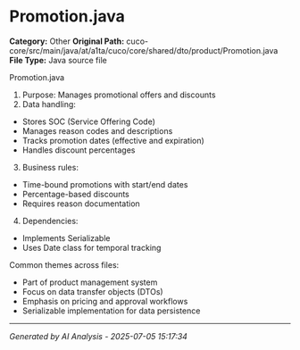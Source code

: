 # Promotion.java

**Category:** Other
**Original Path:** cuco-core/src/main/java/at/a1ta/cuco/core/shared/dto/product/Promotion.java
**File Type:** Java source file

Promotion.java
1. Purpose: Manages promotional offers and discounts
2. Data handling:
- Stores SOC (Service Offering Code)
- Manages reason codes and descriptions
- Tracks promotion dates (effective and expiration)
- Handles discount percentages
3. Business rules:
- Time-bound promotions with start/end dates
- Percentage-based discounts
- Requires reason documentation
4. Dependencies:
- Implements Serializable
- Uses Date class for temporal tracking

Common themes across files:
- Part of product management system
- Focus on data transfer objects (DTOs)
- Emphasis on pricing and approval workflows
- Serializable implementation for data persistence

---
*Generated by AI Analysis - 2025-07-05 15:17:34*
